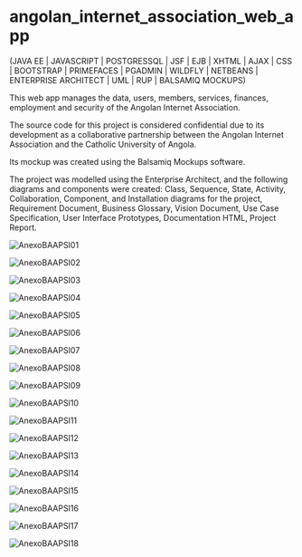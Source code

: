 # angolan_internet_association_web_app
(JAVA EE | JAVASCRIPT | POSTGRESSQL | JSF | EJB | XHTML | AJAX | CSS | BOOTSTRAP | PRIMEFACES | PGADMIN | WILDFLY | NETBEANS | ENTERPRISE ARCHITECT | UML | RUP | BALSAMIQ MOCKUPS)

This web app manages the data, users, members, services, finances, employment and security of the Angolan Internet Association.

The source code for this project is considered confidential due to its development as a collaborative partnership between the Angolan Internet Association and the Catholic University of Angola.

Its mockup was created using the Balsamiq Mockups software.

The project was modelled using the Enterprise Architect, and the following diagrams and components were created: Class, Sequence, State, Activity, Collaboration, Component, and Installation diagrams for the project, Requirement Document, Business Glossary, Vision Document, Use Case Specification, User Interface Prototypes, Documentation HTML, Project Report.									

![AnexoBAAPSI01](https://github.com/jose-ambrosioo/integrated_management_system_web_app_for_the_angolan_internet_association/assets/59221796/633dbeec-6a40-4ff1-8a53-07053efe442e)

![AnexoBAAPSI02](https://github.com/jose-ambrosioo/integrated_management_system_web_app_for_the_angolan_internet_association/assets/59221796/0a424694-5cc0-4649-b622-a4f3568443d4)

![AnexoBAAPSI03](https://github.com/jose-ambrosioo/integrated_management_system_web_app_for_the_angolan_internet_association/assets/59221796/52b9a963-2a0d-4988-b585-4ac4f0595c5f)

![AnexoBAAPSI04](https://github.com/jose-ambrosioo/integrated_management_system_web_app_for_the_angolan_internet_association/assets/59221796/be225e5e-35ff-4433-86fb-df41e0114776)

![AnexoBAAPSI05](https://github.com/jose-ambrosioo/integrated_management_system_web_app_for_the_angolan_internet_association/assets/59221796/a99084b7-04dd-48ae-a664-fe9873fc3986)

![AnexoBAAPSI06](https://github.com/jose-ambrosioo/integrated_management_system_web_app_for_the_angolan_internet_association/assets/59221796/6e12211c-2323-42c5-b439-e11085668122)

![AnexoBAAPSI07](https://github.com/jose-ambrosioo/integrated_management_system_web_app_for_the_angolan_internet_association/assets/59221796/833b4acb-b219-41cf-a86a-46e99394a85d)

![AnexoBAAPSI08](https://github.com/jose-ambrosioo/integrated_management_system_web_app_for_the_angolan_internet_association/assets/59221796/4752da88-022f-4e33-9735-f72d1184de10)

![AnexoBAAPSI09](https://github.com/jose-ambrosioo/integrated_management_system_web_app_for_the_angolan_internet_association/assets/59221796/f8813f38-05eb-44a1-a38f-9847f0bed31d)

![AnexoBAAPSI10](https://github.com/jose-ambrosioo/integrated_management_system_web_app_for_the_angolan_internet_association/assets/59221796/891a9e86-0c8c-4ee3-b326-c0a4879564ba)

![AnexoBAAPSI11](https://github.com/jose-ambrosioo/integrated_management_system_web_app_for_the_angolan_internet_association/assets/59221796/4c1f36ab-fde2-4502-bb6e-e463c2e0f46e)

![AnexoBAAPSI12](https://github.com/jose-ambrosioo/integrated_management_system_web_app_for_the_angolan_internet_association/assets/59221796/b4c8e3d9-59e8-48fd-bf82-00fca8a7b50f)

![AnexoBAAPSI13](https://github.com/jose-ambrosioo/integrated_management_system_web_app_for_the_angolan_internet_association/assets/59221796/216136e8-604a-4960-8ade-e6c86764643a)

![AnexoBAAPSI14](https://github.com/jose-ambrosioo/integrated_management_system_web_app_for_the_angolan_internet_association/assets/59221796/82d1727a-0f0d-450d-9432-8732d08f8723)

![AnexoBAAPSI15](https://github.com/jose-ambrosioo/integrated_management_system_web_app_for_the_angolan_internet_association/assets/59221796/9613a403-4fa7-4e82-8b4b-6f62fba9bba7)

![AnexoBAAPSI16](https://github.com/jose-ambrosioo/integrated_management_system_web_app_for_the_angolan_internet_association/assets/59221796/d0009ce8-17bf-43c3-a931-bfe2d70cc40d)

![AnexoBAAPSI17](https://github.com/jose-ambrosioo/integrated_management_system_web_app_for_the_angolan_internet_association/assets/59221796/39bbffd0-7d89-4bda-8573-30c6a5984eef)

![AnexoBAAPSI18](https://github.com/jose-ambrosioo/integrated_management_system_web_app_for_the_angolan_internet_association/assets/59221796/5b36e19f-7cbb-453e-aeb3-54a83be45a0b)










